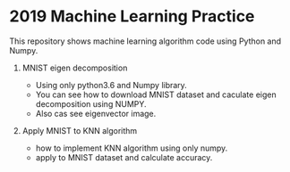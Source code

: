 2019 Machine Learning Practice
==============================

This repository shows machine learning algorithm code using Python and Numpy.

1. MNIST eigen decomposition

	* Using only python3.6 and Numpy library.
	* You can see how to download MNIST dataset and caculate eigen decomposition using NUMPY.
	* Also cas see eigenvector image.

2. Apply MNIST to KNN algorithm
	
	* how to implement KNN algorithm using only numpy.
	* apply to MNIST dataset and calculate accuracy.

